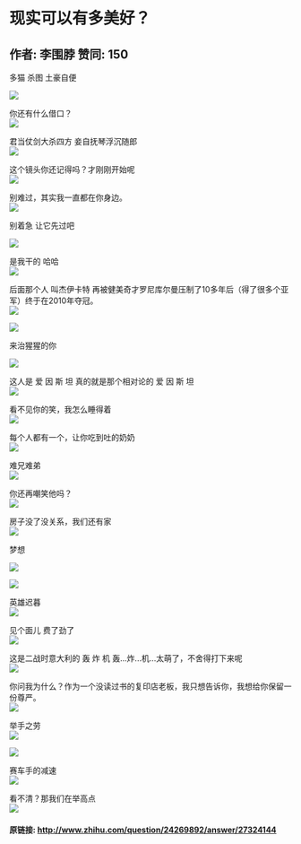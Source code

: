 # 现实可以有多美好？
## 作者: 李围脖  赞同: 150
多猫 杀图 土豪自便  
  
![](http://pic4.zhimg.com/a3538541054622672244b8e3b00c8797_b.jpg)

  
你还有什么借口？  
![](http://pic2.zhimg.com/cb42176ffa657f05a142c782379ab053_b.jpg)

 君当仗剑大杀四方
妾自抚琴浮沉随郎  
![](http://pic3.zhimg.com/744cd4cf6e996e6be6ac49dc50d7744e_b.jpg)


这个镜头你还记得吗？才刚刚开始呢  
![](http://pic4.zhimg.com/9f82927dfc49a08e568e8ef955c5e65e_b.jpg)

  
别难过，其实我一直都在你身边。  
![](http://pic4.zhimg.com/0daf1c98e551a44d1bb37ac56ed593f3_b.jpg)

  
别着急 让它先过吧  
  
![](http://pic4.zhimg.com/df240ba83324226305946f887ce489e3_b.jpg)

  
是我干的 哈哈  
![](http://pic3.zhimg.com/e8b7170231cc337fd6361d6aa6652634_b.jpg)

  
后面那个人 叫杰伊卡特 再被健美奇才罗尼库尔曼压制了10多年后（得了很多个亚军）终于在2010年夺冠。  
![](http://pic3.zhimg.com/48964024f04d1a47bc5bfeccd58e457a_b.jpg)


![](http://pic3.zhimg.com/1b53b2ce4aea561753bd43ebfb6633b1_b.jpg)

  
来治猩猩的你  
  
![](http://pic1.zhimg.com/4574ad39c0e7a3611cc24d1478b11861_b.jpg)

  
这人是 爱 因 斯 坦 真的就是那个相对论的 爱 因 斯 坦  
![](http://pic2.zhimg.com/aef4232dba50362b4ddeb354a2098961_b.jpg)

  
看不见你的笑，我怎么睡得着  
![](http://pic3.zhimg.com/4655a21adb567beb8fa8e386c7c0be30_b.jpg)

  
每个人都有一个，让你吃到吐的奶奶  
![](http://pic3.zhimg.com/a2d25e95ae80413b9c8f8caae104f2d8_b.jpg)

  
难兄难弟  
![](http://pic1.zhimg.com/2086b4b7d17da5807ed031a289be4786_b.jpg)

  
你还再嘲笑他吗？  
![](http://pic2.zhimg.com/b4c7036bded13bb904c5b36df6a958be_b.jpg)

  
房子没了没关系，我们还有家  
![](http://pic3.zhimg.com/bd9506c4ad2463ba3cb122ee5ad2af01_b.jpg)

  
梦想  
  
![](http://pic4.zhimg.com/5088806cb6234013786b39dee4a573ab_b.jpg)

  
  
![](http://pic2.zhimg.com/e46a6370ef5463915d23daaf2deb606d_b.jpg)

  
英雄迟暮  
![](http://pic3.zhimg.com/690909803d3d44db008279fb00c20deb_b.jpg)

  
见个面儿 费了劲了  
![](http://pic2.zhimg.com/2e4cd7082b31ba91767cdb6e284cb230_b.jpg)

  
这是二战时意大利的 轰 炸 机 轰...炸...机...太萌了，不舍得打下来呢  
![](http://pic1.zhimg.com/bf5bee54fd64ef84b333a4a356d2c037_b.jpg)

  
你问我为什么？作为一个没读过书的复印店老板，我只想告诉你，我想给你保留一份尊严。  
![](http://pic2.zhimg.com/d5d00eacb582a4b6d1ba24fdd2d910e1_b.jpg)

  
举手之劳  
![](http://pic2.zhimg.com/cad93b4399133fe5a9aa5d2f516f4180_b.jpg)


![](http://pic3.zhimg.com/799f337888f71957ddba3e26de863722_b.jpg)

  
赛车手的减速  
![](http://pic2.zhimg.com/c2cb2b0615a961f2ccc630fe93dea967_b.jpg)

  
看不清？那我们在举高点  
![](http://pic1.zhimg.com/4810e65d965bd8121266141e939afe40_b.jpg)



#### 原链接: http://www.zhihu.com/question/24269892/answer/27324144